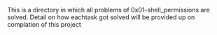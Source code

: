 This is a directory in which all problems of 0x01-shell_permissions are solved. Detail on how eachtask got solved will be provided up on complation of this project
